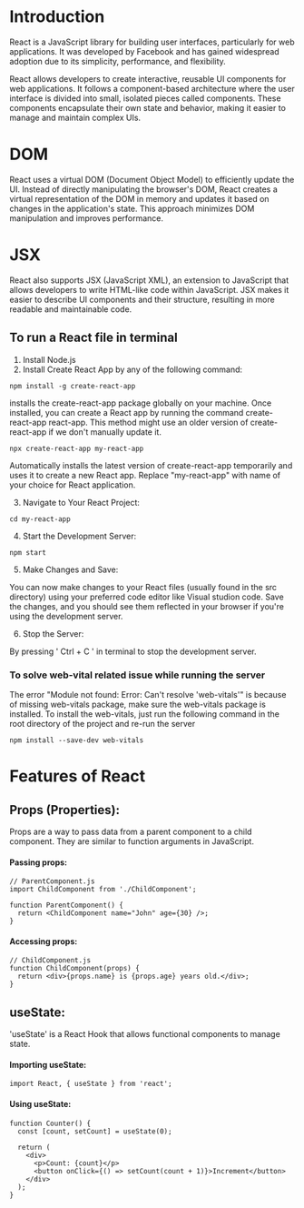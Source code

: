 # Introduction
React is a JavaScript library for building user interfaces, particularly for web applications. It was developed by Facebook and has gained widespread adoption due to its simplicity, performance, and flexibility.

React allows developers to create interactive, reusable UI components for web applications. It follows a component-based architecture where the user interface is divided into small, isolated pieces called components. These components encapsulate their own state and behavior, making it easier to manage and maintain complex UIs.

# DOM
React uses a virtual DOM (Document Object Model) to efficiently update the UI. Instead of directly manipulating the browser's DOM, React creates a virtual representation of the DOM in memory and updates it based on changes in the application's state. This approach minimizes DOM manipulation and improves performance.


# JSX
React also supports JSX (JavaScript XML), an extension to JavaScript that allows developers to write HTML-like code within JavaScript. JSX makes it easier to describe UI components and their structure, resulting in more readable and maintainable code.

## To run a React file in terminal
1. Install Node.js
2. Install Create React App by any of the following command:
```
npm install -g create-react-app 
```
installs the create-react-app package globally on your machine. Once installed, you can create a React app by running the command create-react-app react-app. This method might use an older version of create-react-app if we don't manually update it.
```
npx create-react-app my-react-app
```
Automatically installs the latest version of create-react-app temporarily and uses it to create a new React app.
Replace "my-react-app" with name of your choice for React application.

3. Navigate to Your React Project:
```
cd my-react-app
```
4. Start the Development Server:
```
npm start
```
5. Make Changes and Save:

 You can now make changes to your React files (usually found in the src directory) using your preferred code editor like Visual studion code. Save the changes, and you should see them reflected in your browser if you're using the development server.

6. Stop the Server:

By pressing ' Ctrl + C ' in terminal to stop the development server.


### To solve web-vital related issue while running the server
The error "Module not found: Error: Can't resolve 'web-vitals'" is because of missing web-vitals package, make sure the web-vitals package is installed.
To install the web-vitals, just run the following command in the root directory of the project and re-run the server
```
npm install --save-dev web-vitals
```


# Features of React
##  **Props (Properties):**
Props are a way to pass data from a parent component to a child component. They are similar to function arguments in JavaScript.

#### **Passing props:**
```
// ParentComponent.js
import ChildComponent from './ChildComponent';

function ParentComponent() {
  return <ChildComponent name="John" age={30} />;
}
```
#### **Accessing props:**
```
// ChildComponent.js
function ChildComponent(props) {
  return <div>{props.name} is {props.age} years old.</div>;
}
```
## **useState:**
'useState' is a React Hook that allows functional components to manage state. 

#### **Importing useState:**
```
import React, { useState } from 'react';
```
#### **Using useState:**
```
function Counter() {
  const [count, setCount] = useState(0);

  return (
    <div>
      <p>Count: {count}</p>
      <button onClick={() => setCount(count + 1)}>Increment</button>
    </div>
  );
}
```



